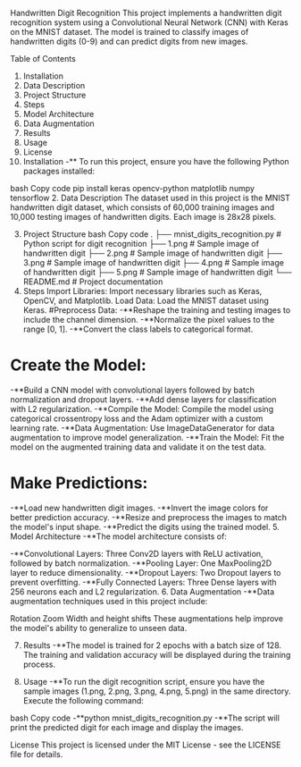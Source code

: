 Handwritten Digit Recognition
This project implements a handwritten digit recognition system using a Convolutional Neural Network (CNN) with Keras on the MNIST dataset. The model is trained to classify images of handwritten digits (0-9) and can predict digits from new images.

Table of Contents
1. Installation
2. Data Description
3. Project Structure
4. Steps
5. Model Architecture
6. Data Augmentation
7. Results
8. Usage
9. License
1. Installation
-** To run this project, ensure you have the following Python packages installed:

bash
Copy code
pip install keras opencv-python matplotlib numpy tensorflow
2. Data Description
The dataset used in this project is the MNIST handwritten digit dataset, which consists of 60,000 training images and 10,000 testing images of handwritten digits. Each image is 28x28 pixels.

3. Project Structure
bash
Copy code
.
├── mnist_digits_recognition.py  # Python script for digit recognition
├── 1.png                        # Sample image of handwritten digit
├── 2.png                        # Sample image of handwritten digit
├── 3.png                        # Sample image of handwritten digit
├── 4.png                        # Sample image of handwritten digit
├── 5.png                        # Sample image of handwritten digit
└── README.md                    # Project documentation
4. Steps
Import Libraries: Import necessary libraries such as Keras, OpenCV, and Matplotlib.
Load Data: Load the MNIST dataset using Keras.
#Preprocess Data:
-**Reshape the training and testing images to include the channel dimension.
-**Normalize the pixel values to the range [0, 1].
-**Convert the class labels to categorical format.
# Create the Model:
-**Build a CNN model with convolutional layers followed by batch normalization and dropout layers.
-**Add dense layers for classification with L2 regularization.
-**Compile the Model: Compile the model using categorical crossentropy loss and the Adam optimizer with a custom learning rate.
-**Data Augmentation: Use ImageDataGenerator for data augmentation to improve model generalization.
-**Train the Model: Fit the model on the augmented training data and validate it on the test data.
# Make Predictions:
-**Load new handwritten digit images.
-**Invert the image colors for better prediction accuracy.
-**Resize and preprocess the images to match the model's input shape.
-**Predict the digits using the trained model.
5. Model Architecture
-**The model architecture consists of:

-**Convolutional Layers: Three Conv2D layers with ReLU activation, followed by batch normalization.
-**Pooling Layer: One MaxPooling2D layer to reduce dimensionality.
-**Dropout Layers: Two Dropout layers to prevent overfitting.
-**Fully Connected Layers: Three Dense layers with 256 neurons each and L2 regularization.
6. Data Augmentation
-**Data augmentation techniques used in this project include:

Rotation
Zoom
Width and height shifts
These augmentations help improve the model's ability to generalize to unseen data.

7. Results
-**The model is trained for 2 epochs with a batch size of 128. The training and validation accuracy will be displayed during the training process.

8. Usage
-**To run the digit recognition script, ensure you have the sample images (1.png, 2.png, 3.png, 4.png, 5.png) in the same directory. Execute the following command:

bash
Copy code
-**python mnist_digits_recognition.py
-**The script will print the predicted digit for each image and display the images.

License
This project is licensed under the MIT License - see the LICENSE file for details.

